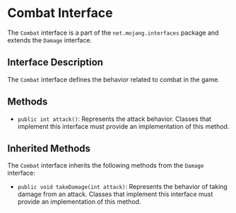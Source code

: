 # Combat Interface

The `Combat` interface is a part of the `net.mojang.interfaces` package and extends the `Damage` interface.

## Interface Description

The `Combat` interface defines the behavior related to combat in the game.

## Methods

- `public int attack()`: Represents the attack behavior. Classes that implement this interface must provide an implementation of this method.

## Inherited Methods

The `Combat` interface inherits the following methods from the `Damage` interface:

- `public void takeDamage(int attack)`: Represents the behavior of taking damage from an attack. Classes that implement this interface must provide an implementation of this method.

